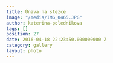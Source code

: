 ```yaml
---
title: Únava na stezce
image: "/media/IMG_0465.JPG"
author: katerina-polednikova
tags: []
position: 27
date: 2016-04-18 22:23:50.000000000 Z
category: gallery
layout: photo
---
```

